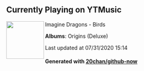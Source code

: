 ## Currently Playing on YTMusic

[<img align="left" width="100" src="https://lh3.googleusercontent.com/oCN13vvhWWwEfD3aOS6NEmhh32em-I7wQKUvXJWEm6AJygqkJ5YpeZfpcmPiKbKJ72Dek_FTdUlnmlMm">](https://music.youtube.com/channel/UC0aXrjVxG5pZr99v77wZdPQ)

Imagine Dragons - Birds

**Albums**: Origins (Deluxe)

Last updated at 07/31/2020 15:14

#### Generated with [20chan/github-now](https://github.com/20chan/github-now)


<!--
**20chan/20chan** is a ✨ _special_ ✨ repository because its `README.md` (this file) appears on your GitHub profile.

Here are some ideas to get you started:

- 🔭 I’m currently working on ...
- 🌱 I’m currently learning ...
- 👯 I’m looking to collaborate on ...
- 🤔 I’m looking for help with ...
- 💬 Ask me about ...
- 📫 How to reach me: ...
- 😄 Pronouns: ...
- ⚡ Fun fact: ...
-->
